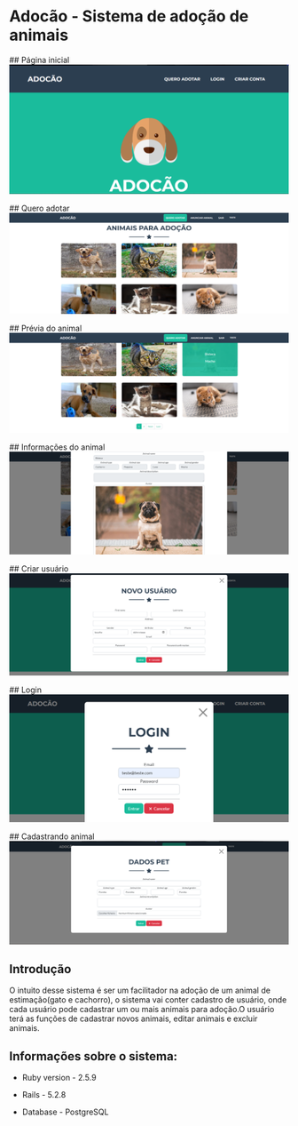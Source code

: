# Adocão - Sistema de adoção de animais


<p>
  ## Página inicial 
  <img src="app/assets/images/portfolio/home.png">
</p>

<p>
  ## Quero adotar 
  <img src="app/assets/images/portfolio/animals.png">
</p>

<p>
  ## Prévia do animal 
  <img src="app/assets/images/portfolio/hover_animal.png">
</p>

<p>
  ## Informações do animal 
  <img src="app/assets/images/portfolio/show_animal.png">
</p>

<p>
  ## Criar usuário 
  <img src="app/assets/images/portfolio/new_user.png">
</p>

<p>
  ## Login 
  <img src="app/assets/images/portfolio/login.png">
</p>

<p>
  ## Cadastrando animal
  <img src="app/assets/images/portfolio/new_animal.png">
</p>

## Introdução 

  O intuito desse sistema é ser um facilitador na adoção de um animal de estimação(gato e cachorro), o sistema
vai conter cadastro de usuário, onde cada usuário pode cadastrar um ou mais animais para adoção.O usuário terá 
as funções de cadastrar novos animais, editar animais e excluir animais.


## Informações sobre o sistema:

* Ruby version - 2.5.9

* Rails - 5.2.8

* Database - PostgreSQL
